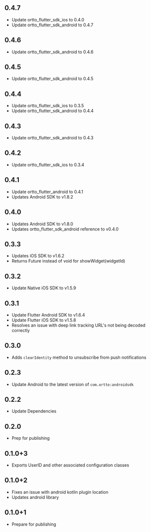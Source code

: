 ## 0.4.7
* Update ortto_flutter_sdk_ios to 0.4.0
* Update ortto_flutter_sdk_android to 0.4.7

## 0.4.6
* Update ortto_flutter_sdk_android to 0.4.6

## 0.4.5
* Update ortto_flutter_sdk_android to 0.4.5

## 0.4.4
* Update ortto_flutter_sdk_ios to 0.3.5
* Update ortto_flutter_sdk_android to 0.4.4

## 0.4.3
* Update ortto_flutter_sdk_android to 0.4.3

## 0.4.2
* Update ortto_flutter_sdk_ios to 0.3.4

## 0.4.1
* Update ortto_flutter_android to 0.4.1
* Updates Android SDK to v1.8.2

## 0.4.0
* Updates Android SDK to v1.8.0
* Updates ortto_flutter_sdk_android reference to v0.4.0

## 0.3.3
* Updates iOS SDK to v1.6.2
* Returns Future<WidgetResult> instead of void for showWidget(widgetId)

## 0.3.2
- Update Native iOS SDK to v1.5.9

## 0.3.1
- Update Flutter Android SDK to v1.6.4
- Update Flutter iOS SDK to v1.5.8
- Resolves an issue with deep link tracking URL's not being decoded correctly

## 0.3.0
* Adds `clearIdentity` method to unsubscribe from push notifications

## 0.2.3
- Update Android to the latest version of `com.ortto:androidsdk`

## 0.2.2

- Update Dependencies

## 0.2.0

- Prep for publishing

## 0.1.0+3

* Exports UserID and other associated configuration classes

## 0.1.0+2

* Fixes an issue with android kotlin plugin location
* Updates android library

## 0.1.0+1

* Prepare for publishing
